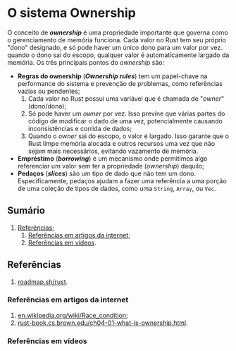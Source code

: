 # O sistema Ownership

O conceito de **_ownership_** é uma propriedade importante que governa como o gerenciamento de memória funciona. Cada valor no Rust tem seu próprio "dono" designado, e só pode haver um único dono para um valor por vez. quando o dono sai do escopo, qualquer valor é automaticamente largado da memória. Os três principais pontos do _ownership_ são:

- **Regras do ownership** (**_Ownership rules_**) tem um papel-chave na performance do sistema e prevenção de problemas, como referências vazias ou pendentes;
  1. Cada valor no Rust possui uma variável que é chamada de "_owner_" (dono/dona);
  2. Só pode haver um _owner_ por vez. Isso previne que várias partes do código de modificar o dado de uma vez, potencialmente causando inconsistências e corrida de dados;
  3. Quando o _owner_ sai do escopo, o valor é largado. Isso garante que o Rust limpe memória alocada e outros recursos uma vez que não sejam mais necessários, evitando vazamento de memória.
- **Empréstimo** (**_borrowing_**) é um mecanismo onde permitimos algo referenciar um valor sem ter a propriedade (_ownership_) daquilo;
- **Pedaços** (**_slices_**) são um tipo de dado que não tem um dono. Especificamente, pedaços ajudam a fazer uma referência a uma porção de uma coleção de tipos de dados, como uma `String`, `Array`, ou `Vec`.

## Sumário

1. [Referências](#referências);
   1. [Referências em artigos da internet](#referências-em-artigos-da-internet);
   2. [Referências em vídeos](#referências-em-vídeos).

## Referências

1. [roadmap.sh/rust](https://roadmap.sh/rust).

### Referências em artigos da internet

1. [en.wikipedia.org/wiki/Race_condition](https://en.wikipedia.org/wiki/Race_condition);
2. [rust-book.cs.brown.edu/ch04-01-what-is-ownership.html](https://rust-book.cs.brown.edu/ch04-01-what-is-ownership.html).

### Referências em vídeos
